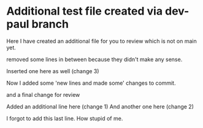 # Additional test file created via dev-paul branch

Here I have created an additional file for you to review which is not on main yet.

removed some lines in between because they didn't make any sense.

Inserted one here as well (change 3)

Now I added some 'new lines and made some' changes to commit.

and a final change for review

Added an additional line here (change 1)
And another one here (change 2)

I forgot to add this last line. How stupid of me.